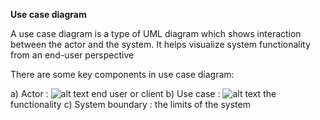 **Use case diagram**

A use case diagram is a type of UML diagram which shows interaction between the actor and the system.
It helps visualize system functionality from an end-user perspective 

There are some key components in use case diagram:

a) Actor    : ![alt text](Images/Actor.png) end user or client
b) Use case  :  ![alt text](Images/UseCase.png) the functionality
c) System boundary  : the limits of the system
